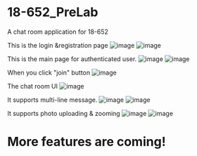 # 18-652_PreLab
A chat room application for 18-652

This is the login &registration page
![image](https://raw.githubusercontent.com/wcyz666/18-652_PreLab/c224d39cdc93ca7fcb44f7f7a3bf1f7558ba1a05/screenshots/login.png)
![image](https://raw.githubusercontent.com/wcyz666/18-652_PreLab/c224d39cdc93ca7fcb44f7f7a3bf1f7558ba1a05/screenshots/register.jpg)

This is the main page for authenticated user.
![image](https://github.com/wcyz666/18-652_PreLab/raw/master/screenshots/me.png)
![image](https://github.com/wcyz666/18-652_PreLab/raw/master/screenshots/me-new.png)

When you click "join" button
![image](https://raw.githubusercontent.com/wcyz666/18-652_PreLab/3bc46a55e198c4636de05ab2bbf22f7c90afcf1a/screenshots/me-join.png)

The chat room UI
![image](https://raw.githubusercontent.com/wcyz666/18-652_PreLab/9f3bd73afc60fe4a694c8222cbe9fc22cfa1d02f/screenshots/me-chat.png)

It supports multi-line message.
![image](https://raw.githubusercontent.com/wcyz666/18-652_PreLab/9f3bd73afc60fe4a694c8222cbe9fc22cfa1d02f/screenshots/me-chat2.png)
![image](https://raw.githubusercontent.com/wcyz666/18-652_PreLab/9f3bd73afc60fe4a694c8222cbe9fc22cfa1d02f/screenshots/me-chat3.png)

It supports photo uploading & zooming
![image](https://raw.githubusercontent.com/wcyz666/18-652_PreLab/9f3bd73afc60fe4a694c8222cbe9fc22cfa1d02f/screenshots/me-chat4.png)
![image](https://raw.githubusercontent.com/wcyz666/18-652_PreLab/9f3bd73afc60fe4a694c8222cbe9fc22cfa1d02f/screenshots/me-chat-image.png)

# More features are coming!